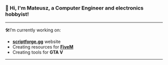 ### 👋 Hi, I'm Mateusz, a Computer Engineer and electronics hobbyist!

----

🛠️I’m currently working on:
* [**scriptforge.gg**](https://scriptforge.gg) website
* Creating resources for [**FiveM**](https://fivem.net)
* Creating tools for **GTA V**

----
